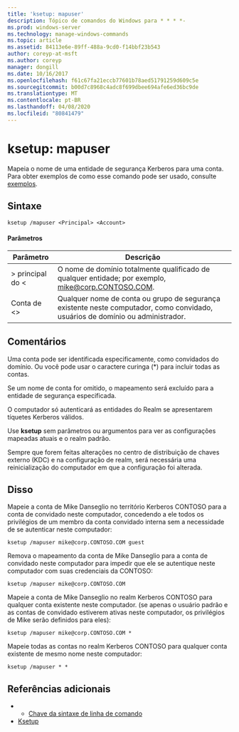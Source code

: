 ```yaml
---
title: 'ksetup: mapuser'
description: Tópico de comandos do Windows para * * * *-
ms.prod: windows-server
ms.technology: manage-windows-commands
ms.topic: article
ms.assetid: 84113e6e-89ff-488a-9cd0-f14bbf23b543
author: coreyp-at-msft
ms.author: coreyp
manager: dongill
ms.date: 10/16/2017
ms.openlocfilehash: f61c67fa21eccb77601b78aed51791259d609c5e
ms.sourcegitcommit: b00d7c8968c4adc8f699dbee694afe6ed36bc9de
ms.translationtype: MT
ms.contentlocale: pt-BR
ms.lasthandoff: 04/08/2020
ms.locfileid: "80841479"
---
```

# <a name="ksetupmapuser"></a>ksetup: mapuser



Mapeia o nome de uma entidade de segurança Kerberos para uma conta. Para obter exemplos de como esse comando pode ser usado, consulte [exemplos](#BKMK_Examples).

## <a name="syntax"></a>Sintaxe

```
ksetup /mapuser <Principal> <Account>
```

#### <a name="parameters"></a>Parâmetros

|  Parâmetro   |                                                   Descrição                                                   |
|--------------|-----------------------------------------------------------------------------------------------------------------|
| > principal do \< |              O nome de domínio totalmente qualificado de qualquer entidade; por exemplo, mike@corp.CONTOSO.COM.              |
|  Conta de \<>  | Qualquer nome de conta ou grupo de segurança existente neste computador, como convidado, usuários de domínio ou administrador. |

## <a name="remarks"></a>Comentários

Uma conta pode ser identificada especificamente, como convidados do domínio. Ou você pode usar o caractere curinga (*) para incluir todas as contas.

Se um nome de conta for omitido, o mapeamento será excluído para a entidade de segurança especificada.

O computador só autenticará as entidades do Realm se apresentarem tíquetes Kerberos válidos.

Use **ksetup** sem parâmetros ou argumentos para ver as configurações mapeadas atuais e o realm padrão.

Sempre que forem feitas alterações no centro de distribuição de chaves externo (KDC) e na configuração de realm, será necessária uma reinicialização do computador em que a configuração foi alterada.

## <a name="examples"></a><a name=BKMK_Examples></a>Disso

Mapeie a conta de Mike Danseglio no território Kerberos CONTOSO para a conta de convidado neste computador, concedendo a ele todos os privilégios de um membro da conta convidado interna sem a necessidade de se autenticar neste computador:
```
ksetup /mapuser mike@corp.CONTOSO.COM guest
```
Remova o mapeamento da conta de Mike Danseglio para a conta de convidado neste computador para impedir que ele se autentique neste computador com suas credenciais da CONTOSO:
```
ksetup /mapuser mike@corp.CONTOSO.COM 
```
Mapeie a conta de Mike Danseglio no realm Kerberos CONTOSO para qualquer conta existente neste computador. (se apenas o usuário padrão e as contas de convidado estiverem ativas neste computador, os privilégios de Mike serão definidos para eles):
```
ksetup /mapuser mike@corp.CONTOSO.COM *
```
Mapeie todas as contas no realm Kerberos CONTOSO para qualquer conta existente de mesmo nome neste computador:
```
ksetup /mapuser * *
```

## <a name="additional-references"></a>Referências adicionais

-   - [Chave da sintaxe de linha de comando](command-line-syntax-key.md)
-   [Ksetup](ksetup.md)